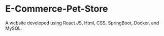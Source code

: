 # E-Commerce-Pet-Store
A website developed using React.JS, Html, CSS, SpringBoot, Docker, and MySQL. 
